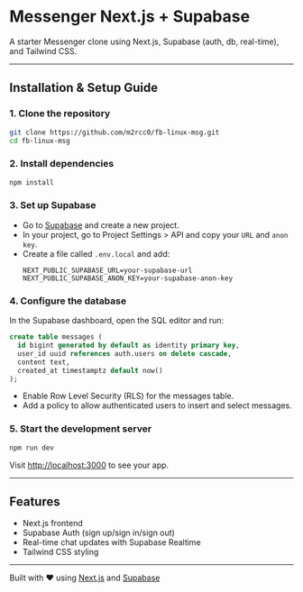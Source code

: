 # Messenger Next.js + Supabase

A starter Messenger clone using Next.js, Supabase (auth, db, real-time), and Tailwind CSS.

---

## Installation & Setup Guide

### 1. Clone the repository

```bash
git clone https://github.com/m2rcc0/fb-linux-msg.git
cd fb-linux-msg
```

### 2. Install dependencies

```bash
npm install
```

### 3. Set up Supabase

- Go to [Supabase](https://app.supabase.com) and create a new project.
- In your project, go to Project Settings > API and copy your `URL` and `anon key`.
- Create a file called `.env.local` and add:
  ```
  NEXT_PUBLIC_SUPABASE_URL=your-supabase-url
  NEXT_PUBLIC_SUPABASE_ANON_KEY=your-supabase-anon-key
  ```

### 4. Configure the database

In the Supabase dashboard, open the SQL editor and run:

```sql
create table messages (
  id bigint generated by default as identity primary key,
  user_id uuid references auth.users on delete cascade,
  content text,
  created_at timestamptz default now()
);
```

- Enable Row Level Security (RLS) for the messages table.
- Add a policy to allow authenticated users to insert and select messages.

### 5. Start the development server

```bash
npm run dev
```

Visit [http://localhost:3000](http://localhost:3000) to see your app.

---

## Features

- Next.js frontend
- Supabase Auth (sign up/sign in/sign out)
- Real-time chat updates with Supabase Realtime
- Tailwind CSS styling

---

Built with ❤️ using [Next.js](https://nextjs.org/) and [Supabase](https://supabase.com/)
